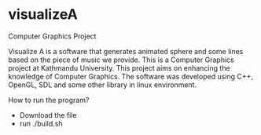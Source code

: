 # visualizeA

Computer Graphics Project

Visualize A is a software that generates animated sphere and some lines based on the piece of music we provide. This is a Computer Graphics project at Kathmandu University. This project aims on enhancing the knowledge of  Computer Graphics. The software was developed using C++, OpenGL, SDL and some other library in linux environment.

How to run the program?
- Download the file
- run ./build.sh
